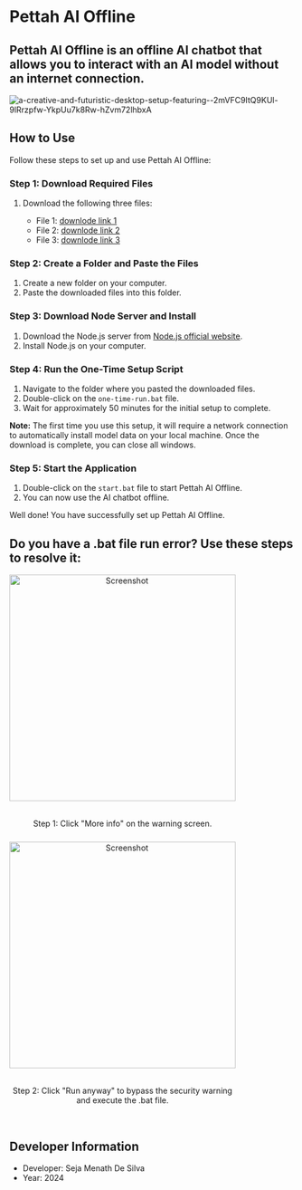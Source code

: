 # Pettah AI Offline <br>

## Pettah AI Offline is an offline AI chatbot that allows you to interact with an AI model without an internet connection.<br>

![a-creative-and-futuristic-desktop-setup-featuring--2mVFC9ItQ9KUl-9lRrzpfw-YkpUu7k8Rw-hZvm72lhbxA](https://github.com/Metacolombo/Pettahai-offline-chatbot-v3/assets/167883376/93e41e0f-b611-4744-85d4-d291facc931e)<br>

## How to Use<br>

Follow these steps to set up and use Pettah AI Offline:<br>

### Step 1: Download Required Files<br>

1. Download the following three files:

   - File 1: [downlode link 1](https://drive.google.com/file/d/13HEfHGSJfWXed89hTg97cZwaqNU90jpL/view?usp=sharing)<br>
   - File 2: [downlode link 2 ](https://drive.google.com/file/d/1kMIGq9K75hIal8K4EJesnR5ARzQclnmp/view?usp=sharing)<br>
   - File 3: [downlode link 3](https://drive.google.com/file/d/1sXaYog7Be2wpKqU686EXYXzgMwxEYAIe/view?usp=sharing)<br>

### Step 2: Create a Folder and Paste the Files<br>

1. Create a new folder on your computer.
2. Paste the downloaded files into this folder.

### Step 3: Download Node Server and Install<br>

1. Download the Node.js server from [Node.js official website](https://nodejs.org/en/download/prebuilt-installer).
2. Install Node.js on your computer.

### Step 4: Run the One-Time Setup Script<br>

1. Navigate to the folder where you pasted the downloaded files.
2. Double-click on the `one-time-run.bat` file.
3. Wait for approximately 50 minutes for the initial setup to complete.<br>

**Note:** The first time you use this setup, it will require a network connection to automatically install model data on your local machine. Once the download is complete, you can close all windows.<br>

### Step 5: Start the Application<br>

1. Double-click on the `start.bat` file to start Pettah AI Offline.
2. You can now use the AI chatbot offline.<br>

Well done! You have successfully set up Pettah AI Offline.<br>

## Do you have a .bat file run error? Use these steps to resolve it:

<div style="display: grid; grid-template-columns: repeat(2, 1fr); gap: 10px;">
  <div style="text-align: center;">
    <img src="https://github.com/Metacolombo/Pettahai-offline-chatbot-v3/assets/167883376/d1a183ec-2e0e-4fba-b4ed-b97091114143" alt="Screenshot" width="400"/><br>
    <br><p>Step 1: Click "More info" on the warning screen.</p>
  </div><br>
  <div style="text-align: center;">
    <img src="https://github.com/Metacolombo/Pettahai-offline-chatbot-v3/assets/167883376/7ac70f3f-263a-4e94-a145-c8cbd78194a5" alt="Screenshot" width="400"/><br>
    <br><p>Step 2: Click "Run anyway" to bypass the security warning and execute the .bat file.</p>
  </div>
</div><br>








## Developer Information


- Developer: Seja Menath De Silva
- Year: 2024
